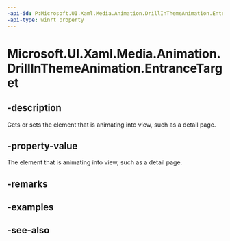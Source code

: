 ```yaml
---
-api-id: P:Microsoft.UI.Xaml.Media.Animation.DrillInThemeAnimation.EntranceTarget
-api-type: winrt property
---
```


<!-- Property syntax
public Windows.UI.Xaml.DependencyObject EntranceTarget { get;  set; }
-->

# Microsoft.UI.Xaml.Media.Animation.DrillInThemeAnimation.EntranceTarget

## -description
Gets or sets the element that is animating into view, such as a detail page.

## -property-value
The element that is animating into view, such as a detail page.

## -remarks

## -examples

## -see-also
